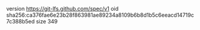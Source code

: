 version https://git-lfs.github.com/spec/v1
oid sha256:ca376fae6e23b28f863981ae89234a8109b6b8d1b5c6eeacd14719c7c388b5ed
size 349
